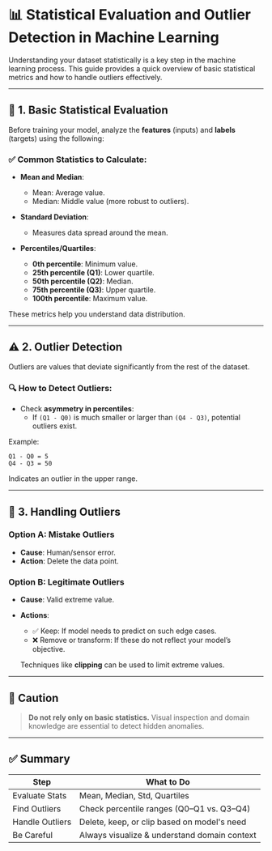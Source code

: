 
# 📊 Statistical Evaluation and Outlier Detection in Machine Learning

Understanding your dataset statistically is a key step in the machine learning process. This guide provides a quick overview of basic statistical metrics and how to handle outliers effectively.

---

## 🔎 1. Basic Statistical Evaluation

Before training your model, analyze the **features** (inputs) and **labels** (targets) using the following:

### ✅ Common Statistics to Calculate:
- **Mean and Median**:
  - Mean: Average value.
  - Median: Middle value (more robust to outliers).

- **Standard Deviation**:
  - Measures data spread around the mean.

- **Percentiles/Quartiles**:
  - **0th percentile**: Minimum value.
  - **25th percentile (Q1)**: Lower quartile.
  - **50th percentile (Q2)**: Median.
  - **75th percentile (Q3)**: Upper quartile.
  - **100th percentile**: Maximum value.

These metrics help you understand data distribution.

---

## ⚠️ 2. Outlier Detection

Outliers are values that deviate significantly from the rest of the dataset.

### 🔍 How to Detect Outliers:
- Check **asymmetry in percentiles**:
  - If `(Q1 - Q0)` is much smaller or larger than `(Q4 - Q3)`, potential outliers exist.

Example:
```
Q1 - Q0 = 5
Q4 - Q3 = 50
```

Indicates an outlier in the upper range.

---

## 🧹 3. Handling Outliers

### Option A: Mistake Outliers
- **Cause**: Human/sensor error.
- **Action**: Delete the data point.

### Option B: Legitimate Outliers
- **Cause**: Valid extreme value.
- **Actions**:
  - ✅ Keep: If model needs to predict on such edge cases.
  - ❌ Remove or transform: If these do not reflect your model’s objective.

  Techniques like **clipping** can be used to limit extreme values.

---

## 🚨 Caution

> **Do not rely only on basic statistics.**
Visual inspection and domain knowledge are essential to detect hidden anomalies.

---

## ✅ Summary

| Step             | What to Do                                         |
|------------------|----------------------------------------------------|
| Evaluate Stats   | Mean, Median, Std, Quartiles                      |
| Find Outliers    | Check percentile ranges (Q0–Q1 vs. Q3–Q4)         |
| Handle Outliers  | Delete, keep, or clip based on model's need       |
| Be Careful       | Always visualize & understand domain context      |
